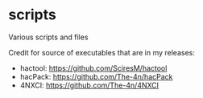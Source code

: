 # scripts
Various scripts and files

Credit for source of executables that are in my releases:

* hactool: https://github.com/SciresM/hactool
* hacPack: https://github.com/The-4n/hacPack
* 4NXCI: https://github.com/The-4n/4NXCI
